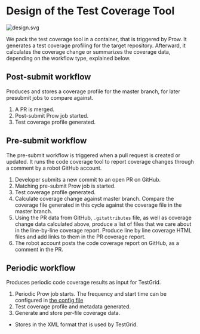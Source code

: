 # Design of the Test Coverage Tool

![design.svg](design.svg)

We pack the test coverage tool in a container, that is triggered by Prow. It
generates a test coverage profiling for the target repository. Afterward, it
calculates the coverage change or summarizes the coverage data, depending on the
workflow type, explained below.

## Post-submit workflow

Produces and stores a coverage profile for the master branch, for later
presubmit jobs to compare against.

1. A PR is merged.
1. Post-submit Prow job started.
1. Test coverage profile generated.

## Pre-submit workflow

The pre-submit workflow is triggered when a pull request is created or updated.
It runs the code coverage tool to report coverage changes through a comment by a
robot GitHub account.

1. Developer submits a new commit to an open PR on GitHub.
1. Matching pre-submit Prow job is started.
1. Test coverage profile generated.
1. Calculate coverage change against master branch. Compare the coverage file
   generated in this cycle against the coverage file in the master branch.
1. Using the PR data from GitHub, `.gitattributes` file, as well as coverage
   change data calculated above, produce a list of files that we care about in
   the line-by-line coverage report. Produce line by line coverage HTML files
   and add links to them in the PR coverage report.
1. The robot account posts the code coverage report on GitHub, as a comment in
   the PR.

## Periodic workflow

Produces periodic code coverage results as input for TestGrid.

1. Periodic Prow job starts. The frequency and start time can be configured in
   [the config file](../../config/prow/testgrid_config.go)
1. Test coverage profile and metadata generated.
1. Generate and store per-file coverage data.

- Stores in the XML format that is used by TestGrid.
